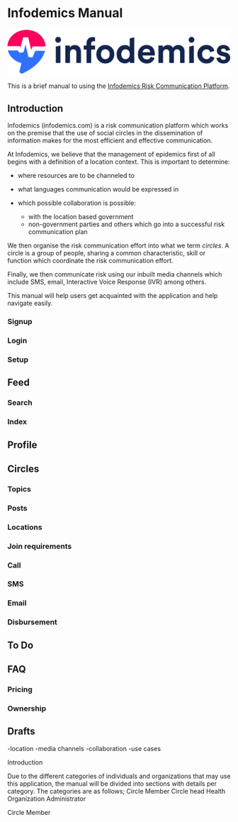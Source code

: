 # Infodemics Manual

![Infodemics logo](/assets/img/full-logo.png)

This is a brief manual to using the [Infodemics Risk Communication Platform](https://infodemics.com).


## Introduction
Infodemics (infodemics.com) is a risk communication platform which works on the premise that the use of social circles in the dissemination of information makes for the most efficient and effective communication.

At Infodemics, we believe that the management of epidemics first of all begins with a definition of a location context. This is important to determine:

* where resources are to be channeled to

* what languages communication would be expressed in

* which possible collaboration is possible:
	* with the location based government
	* non-government parties and others which go into a successful risk communication plan

We then organise the risk communication effort into what we term *circles*. A circle is a group of people, sharing a common characteristic, skill or function which coordinate the risk communication effort.

Finally, we then communicate risk using our inbuilt media channels which include SMS, email, Interactive Voice Response (IVR) among others.

This manual will help users get acquainted with the application and help navigate easily.

### Signup

### Login

### Setup

## Feed

### Search

### Index

## Profile

## Circles

### Topics

### Posts

### Locations

### Join requirements

### Call

### SMS

### Email

### Disbursement

## To Do

## FAQ

### Pricing

### Ownership



## Drafts
-location
-media channels
-collaboration
-use cases

Introduction
 
Due to the different categories of individuals and organizations that may use this application, the manual will be divided into sections with details per category.
The categories are as follows;
Circle Member
Circle head
Health Organization
Administrator

Circle Member




